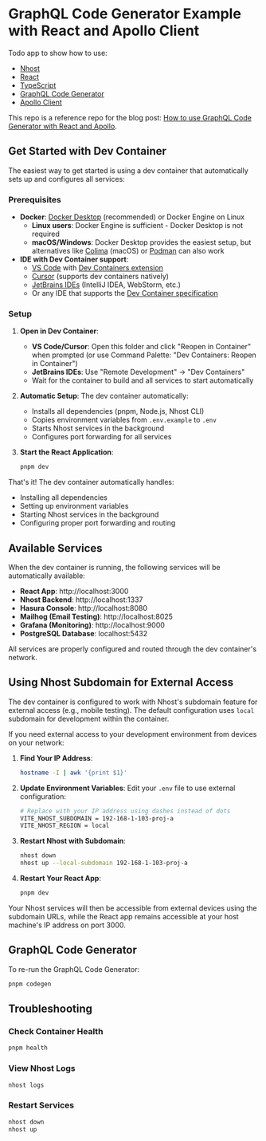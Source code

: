 # GraphQL Code Generator Example with React and Apollo Client

Todo app to show how to use:

- [Nhost](https://nhost.io/)
- [React](https://reactjs.org/)
- [TypeScript](https://www.typescriptlang.org/)
- [GraphQL Code Generator](https://the-guild.dev/graphql/codegen)
- [Apollo Client](https://www.apollographql.com/docs/react/)

This repo is a reference repo for the blog post: [How to use GraphQL Code Generator with React and Apollo](https://nhost.io/blog/how-to-use-graphql-code-generator-with-react-and-apollo).

## Get Started with Dev Container

The easiest way to get started is using a dev container that automatically sets up and configures all services:

### Prerequisites

- **Docker**: [Docker Desktop](https://www.docker.com/products/docker-desktop/) (recommended) or Docker Engine on Linux
  - **Linux users**: Docker Engine is sufficient - Docker Desktop is not required
  - **macOS/Windows**: Docker Desktop provides the easiest setup, but alternatives like [Colima](https://github.com/abiosoft/colima) (macOS) or [Podman](https://podman.io/) can also work
- **IDE with Dev Container support**:
  - [VS Code](https://code.visualstudio.com/) with [Dev Containers extension](https://marketplace.visualstudio.com/items?itemName=ms-vscode-remote.remote-containers)
  - [Cursor](https://cursor.sh/) (supports dev containers natively)
  - [JetBrains IDEs](https://www.jetbrains.com/help/idea/connect-to-devcontainer.html) (IntelliJ IDEA, WebStorm, etc.)
  - Or any IDE that supports the [Dev Container specification](https://containers.dev/)

### Setup

1. **Open in Dev Container**:

   - **VS Code/Cursor**: Open this folder and click "Reopen in Container" when prompted (or use Command Palette: "Dev Containers: Reopen in Container")
   - **JetBrains IDEs**: Use "Remote Development" → "Dev Containers"
   - Wait for the container to build and all services to start automatically

2. **Automatic Setup**: The dev container automatically:

   - Installs all dependencies (pnpm, Node.js, Nhost CLI)
   - Copies environment variables from `.env.example` to `.env`
   - Starts Nhost services in the background
   - Configures port forwarding for all services

3. **Start the React Application**:
   ```sh
   pnpm dev
   ```

That's it! The dev container automatically handles:

- Installing all dependencies
- Setting up environment variables
- Starting Nhost services in the background
- Configuring proper port forwarding and routing

## Available Services

When the dev container is running, the following services will be automatically available:

- **React App**: http://localhost:3000
- **Nhost Backend**: http://localhost:1337
- **Hasura Console**: http://localhost:8080
- **Mailhog (Email Testing)**: http://localhost:8025
- **Grafana (Monitoring)**: http://localhost:9000
- **PostgreSQL Database**: localhost:5432

All services are properly configured and routed through the dev container's network.

## Using Nhost Subdomain for External Access

The dev container is configured to work with Nhost's subdomain feature for external access (e.g., mobile testing). The default configuration uses `local` subdomain for development within the container.

If you need external access to your development environment from devices on your network:

1. **Find Your IP Address**:

   ```bash
   hostname -I | awk '{print $1}'
   ```

2. **Update Environment Variables**:
   Edit your `.env` file to use external configuration:

   ```bash
   # Replace with your IP address using dashes instead of dots
   VITE_NHOST_SUBDOMAIN = 192-168-1-103-proj-a
   VITE_NHOST_REGION = local
   ```

3. **Restart Nhost with Subdomain**:

   ```bash
   nhost down
   nhost up --local-subdomain 192-168-1-103-proj-a
   ```

4. **Restart Your React App**:
   ```bash
   pnpm dev
   ```

Your Nhost services will then be accessible from external devices using the subdomain URLs, while the React app remains accessible at your host machine's IP address on port 3000.

## GraphQL Code Generator

To re-run the GraphQL Code Generator:

```bash
pnpm codegen
```

## Troubleshooting

### Check Container Health

```bash
pnpm health
```

### View Nhost Logs

```bash
nhost logs
```

### Restart Services

```bash
nhost down
nhost up
```
